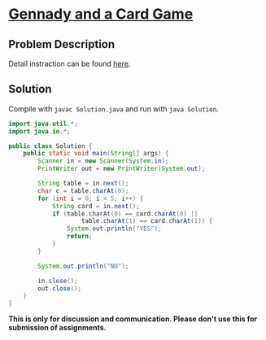 # [Gennady and a Card Game][title]

## Problem Description

Detail instraction can be found [here][title].

## Solution

Compile with `javac Solution.java` and run with `java Solution`.

```java
import java.util.*;
import java.io.*;

public class Solution {
    public static void main(String[] args) {
        Scanner in = new Scanner(System.in);
        PrintWriter out = new PrintWriter(System.out);

        String table = in.next();
        char c = table.charAt(0);
        for (int i = 0; i < 5; i++) {
            String card = in.next();
            if (table.charAt(0) == card.charAt(0) ||
                    table.charAt(1) == card.charAt(1)) {
                System.out.println("YES");
                return;
            }
        }

        System.out.println("NO");

        in.close();
        out.close();
    }
}
```


**This is only for discussion and communication. Please don't use this for submission of assignments.**

[title]: https://codeforces.com/contest/1097/problem/A